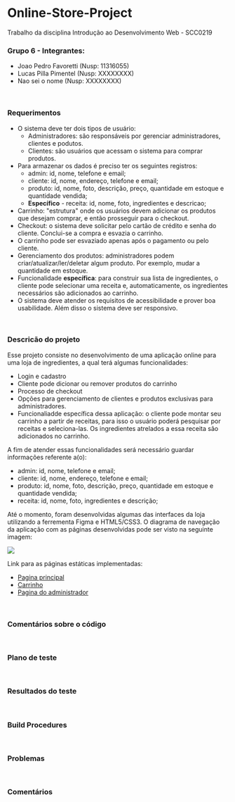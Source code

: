 # Online-Store-Project

Trabalho da disciplina Introdução ao Desenvolvimento Web - SCC0219

### Grupo 6 - Integrantes:

- Joao Pedro Favoretti (Nusp: 11316055)
- Lucas Pilla Pimentel (Nusp: XXXXXXXX)
- Nao sei o nome (Nusp: XXXXXXXX)

<br>

### Requerimentos

- O sistema deve ter dois tipos de usuário:
    - Administradores: são responsáveis por gerenciar administradores, clientes e podutos.
    - Clientes: são usuários que acessam o sistema para comprar produtos.
- Para armazenar os dados é preciso ter os seguintes registros:
    - admin: id, nome, telefone e email;
    - cliente: id, nome, endereço, telefone e email;
    - produto: id, nome, foto, descrição, preço, quantidade em estoque e quantidade vendida;
    - **Específico** - receita: id, nome, foto, ingredientes e descricao;
- Carrinho: "estrutura" onde os usuários devem adicionar os produtos que desejam comprar, e então prosseguir para o checkout.
-  Checkout: o sistema deve solicitar pelo cartão de crédito e senha do cliente. Conclui-se a compra e esvazia o carrinho.
- O carrinho pode ser esvaziado apenas após o pagamento ou pelo cliente.
- Gerenciamento dos produtos: administradores podem criar/atualizar/ler/deletar algum produto. Por exemplo, mudar a quantidade em estoque.
- Funcionalidade **específica**: para construir sua lista de ingredientes, o cliente pode selecionar uma receita e, automaticamente, os ingredientes necessários são adicionados ao carrinho. 
- O sistema deve atender os requisitos de acessibilidade e prover boa usabilidade. Além disso o sistema deve ser responsivo.

<br>

### Descricão do projeto

Esse projeto consiste no desenvolvimento de uma aplicação online para uma loja de ingredientes, a qual terá algumas funcionalidades:

- Login e cadastro
- Cliente pode dicionar ou remover produtos do carrinho
- Processo de checkout
- Opções para gerenciamento de clientes e produtos exclusivas para administradores.
- Funcionaliadde específica dessa aplicação: o cliente pode montar seu carrinho a partir de receitas, para isso o usuário poderá pesquisar por receitas e seleciona-las. Os ingredientes atrelados a essa receita são adicionados no carrinho.

A fim de atender essas funcionalidades será necessário guardar informações referente a(o):
- admin: id, nome, telefone e email;
- cliente: id, nome, endereço, telefone e email;
- produto: id, nome, foto, descrição, preço, quantidade em estoque e quantidade vendida;
- receita: id, nome, foto, ingredientes e descrição;


Até o momento, foram desenvolvidas algumas das interfaces da loja utilizando a ferrementa Figma e HTML5/CSS3. O diagrama de navegação da aplicação com as páginas desenvolvidas pode ser visto na seguinte imagem:


<img src="https://docs.google.com/drawings/d/e/2PACX-1vQwnxKMqVyg2b3LG4fyccQgSx_RdGMqBWtCVipjJF4xozRtMyHfKtNJks_RUJ9YgIAi7qbzlN-ZyiPr/pub?w=1829&amp;h=940">


Link para as páginas estáticas implementadas:
- [Pagina principal](Mockup/index.html)
- [Carrinho](Mockup/cart.html)
- [Pagina do administrador](Mockup/admin-page.html)




<br>

### Comentários sobre o código



<br>

### Plano de teste



<br>

### Resultados do teste



<br>

### Build Procedures



<br>

### Problemas



<br>

### Comentários
